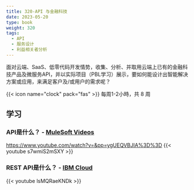 ```yaml
---
title: 320-API 与金融科技
date: 2023-05-20
type: book
weight: 320
tags:
  - API
  - 服务设计
  - 利益相关者分析
---
```

面对云端、SaaS、低零代码开发情势，收集、分析、并取用云端上已有的金融科技产品及微服务API，并以实际项目（PBL学习）展示，要如何能设计出智能解决方案或应用，来满足客户及/或用户的需求呢？

<!--more-->

{{< icon name="clock" pack="fas" >}} 每周1-2小時，共 8 周 

## 学习

### API是什么？ - [MuleSoft Videos](https://www.youtube.com/@mulesoftvids)
https://www.youtube.com/watch?v=&pp=ygUEQVBJIA%3D%3D
{{< youtube s7wmiS2mSXY >}}

### REST API是什么？ - [IBM Cloud](https://www.youtube.com/@IBMTechnology)

{{< youtube lsMQRaeKNDk >}}

